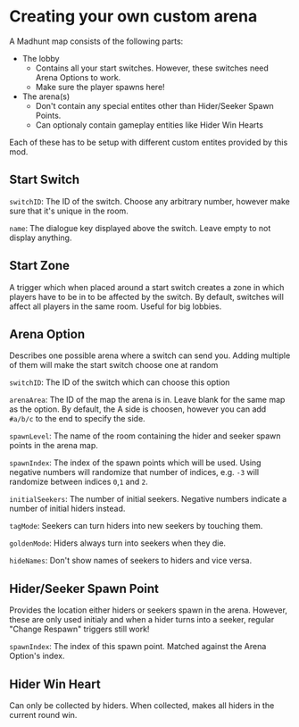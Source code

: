 # Creating your own custom arena
A Madhunt map consists of the following parts:
* The lobby
  * Contains all your start switches. However, these switches need Arena Options to work.
  * Make sure the player spawns here!
* The arena(s)
  * Don't contain any special entites other than Hider/Seeker Spawn Points.
  * Can optionaly contain gameplay entities like Hider Win Hearts

Each of these has to be setup with different custom entites provided by this mod.

## Start Switch
`switchID`: The ID of the switch. Choose any arbitrary number, however make sure that it's unique in the room.

`name`: The dialogue key displayed above the switch. Leave empty to not display anything.

## Start Zone
A trigger which when placed around a start switch creates a zone in which players have to be in to be affected by the switch. By default, switches will affect all players in the same room. Useful for big lobbies.

## Arena Option
Describes one possible arena where a switch can send you. Adding multiple of them will make the start switch choose one at random

`switchID`: The ID of the switch which can choose this option

`arenaArea`: The ID of the map the arena is in. Leave blank for the same map as the option. By default, the A side is choosen, however you can add `#a/b/c` to the end to specify the side.

`spawnLevel`: The name of the room containing the hider and seeker spawn points in the arena map.

`spawnIndex`: The index of the spawn points which will be used. Using negative numbers will randomize that number of indices, e.g. `-3` will randomize between indices `0`,`1` and `2`.

`initialSeekers`: The number of initial seekers. Negative numbers indicate a number of initial hiders instead.

`tagMode`: Seekers can turn hiders into new seekers by touching them.

`goldenMode`: Hiders always turn into seekers when they die.

`hideNames`: Don't show names of seekers to hiders and vice versa.

## Hider/Seeker Spawn Point
Provides the location either hiders or seekers spawn in the arena. However, these are only used initialy and when a hider turns into a seeker, regular "Change Respawn" triggers still work!

`spawnIndex`: The index of this spawn point. Matched against the Arena Option's index.

## Hider Win Heart
Can only be collected by hiders. When collected, makes all hiders in the current round win.